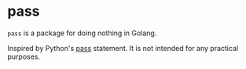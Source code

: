 # pass
`pass` is a package for doing nothing in Golang.

Inspired by Python's [pass](https://docs.python.org/2.0/ref/pass.html) statement.
It is not intended for any practical purposes.

